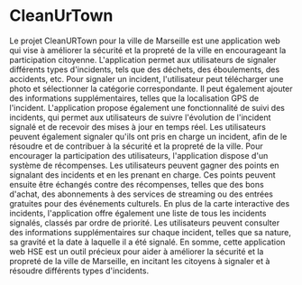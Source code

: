 # CleanUrTown

Le projet CleanURTown pour la ville de Marseille est une application web qui vise à améliorer la sécurité et la propreté de la ville en encourageant la participation citoyenne. 
L'application permet aux utilisateurs de signaler différents types d'incidents, tels que des déchets, des éboulements, des accidents, etc. Pour signaler un incident, l'utilisateur peut télécharger une photo et sélectionner la catégorie correspondante. Il peut également ajouter des informations supplémentaires, telles que la localisation GPS de l'incident.
L'application propose également une fonctionnalité de suivi des incidents, qui permet aux utilisateurs de suivre l'évolution de l'incident signalé et de recevoir des mises à jour en temps réel. Les utilisateurs peuvent également signaler qu'ils ont pris en charge un incident, afin de le résoudre et de contribuer à la sécurité et la propreté de la ville.
Pour encourager la participation des utilisateurs, l'application dispose d'un système de récompenses. Les utilisateurs peuvent gagner des points en signalant des incidents et en les prenant en charge. Ces points peuvent ensuite être échangés contre des récompenses, telles que des bons d'achat, des abonnements à des services de streaming ou des entrées gratuites pour des événements culturels. 
En plus de la carte interactive des incidents, l'application offre également une liste de tous les incidents signalés, classés par ordre de priorité. Les utilisateurs peuvent consulter des informations supplémentaires sur chaque incident, telles que sa nature, sa gravité et la date à laquelle il a été signalé. 
En somme, cette application web HSE est un outil précieux pour aider à améliorer la sécurité et la propreté de la ville de Marseille, en incitant les citoyens à signaler et à résoudre différents types d'incidents.
